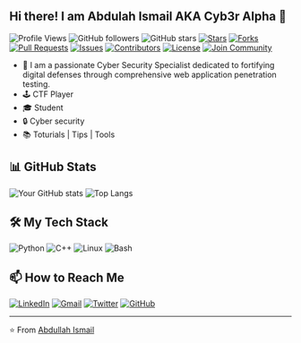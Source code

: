 ## Hi there! I am Abdulah Ismail AKA Cyb3r Alpha 👋

![Profile Views](https://komarev.com/ghpvc/?username=cyb3ralpha&color=red)
![GitHub followers](https://img.shields.io/github/followers/cyb3ralpha?label=Follow&style=social)
![GitHub stars](https://img.shields.io/github/stars/cyb3ralpha?style=social)
[![Stars](https://img.shields.io/github/stars/cyb3ralpha/cyb3ralpha?style=flat-square&logo=github)](https://github.com/cyb3ralpha/YourRepository/stargazers)
[![Forks](https://img.shields.io/github/forks/cyb3ralpha/cyb3ralpha?style=flat-square&logo=github)](https://github.com/cyb3ralpha/YourRepository/network)
[![Pull Requests](https://img.shields.io/github/issues-pr/cyb3ralpha/cyb3ralpha?style=flat-square&logo=github)](https://github.com/cyb3ralpha/pulls)
[![Issues](https://img.shields.io/github/issues/cyb3ralpha/cyb3ralpha?style=flat-square&logo=github)](https://github.com/cyb3ralpha/YourRepository/issues)
[![Contributors](https://img.shields.io/github/contributors/cyb3ralpha/cyb3ralpha?style=flat-square&logo=github)](https://github.com/cyb3ralpha/cy3ralpha/graphs/contributors)
[![License](https://img.shields.io/github/license/cyb3ralpha/cyb3ralpha?style=flat-square&logo=open-source-initiative)]()
[![Join Community](https://img.shields.io/badge/Join_Our_Community-blue?style=flat-square&logo=github)](https://whatsapp.com/channel/0029VawvPP0LNSa9ZfpFwN3J)

- 🌱 I am a passionate Cyber Security Specialist dedicated to fortifying digital defenses through comprehensive web application penetration testing.
- 🕹️ CTF Player
- 🎓 Student
- 🔒 Cyber security 
- 📚 Toturials | Tips | Tools

<!--## 🚀 Technologies I Use
![Python](https://img.shields.io/badge/Python-3670A0?style=for-the-badge&logo=python&logoColor=ffdd54)
![TensorFlow](https://img.shields.io/badge/TensorFlow-FF6F00?style=for-the-badge&logo=tensorflow&logoColor=white)
![Docker](https://img.shields.io/badge/Docker-2496ED?style=for-the-badge&logo=docker&logoColor=white)
-->
## 📊 GitHub Stats
![Your GitHub stats](https://github-readme-stats.vercel.app/api?username=cyb3ralpha&show_icons=true&theme=radical)
![Top Langs](https://github-readme-stats.vercel.app/api/top-langs/?username=cyb3ralpha&layout=compact&theme=radical)

<!-- ## 🚀 Top Projects
- [500-AI-ML-DL-CV-NLP-Projects](https://github.com/ashishpatel26/500-AI-Machine-learning-Deep-learning-Computer-vision-NLP-Projects-with-code): 500+ AI and ML projects with code.
- [LLM-Finetuning](https://github.com/ashishpatel26/LLM-Finetuning): Fine-tuning large language models with PEFT.
-->

## 🛠️ My Tech Stack
![Python](https://img.shields.io/badge/-Python-blue?style=flat-square&logo=python)
![C++](https://img.shields.io/badge/-C++-00599C?style=flat-square&logo=c%2B%2B)
![Linux](https://img.shields.io/badge/-Linux-red?style=flat-square&logo=linux&logoColor=white)
![Bash](https://img.shields.io/badge/-Bash_Scripting-lightgrey?style=flat-square&logo=gnu-bash)


## 📫 How to Reach Me

[![LinkedIn](https://img.shields.io/badge/LinkedIn-0077B5?style=for-the-badge&logo=linkedin&logoColor=white)](https://linkedin.com/in/abdullahismail)
[![Gmail](https://img.shields.io/badge/Gmail-D14836?style=for-the-badge&logo=gmail&logoColor=white)](mailto:ab5875176@gmail.com)
[![Twitter](https://img.shields.io/badge/Twitter-1DA1F2?style=for-the-badge&logo=twitter&logoColor=white)](https://twitter.com/cyb3ralpha)
[![GitHub](https://img.shields.io/badge/GitHub-100000?style=for-the-badge&logo=github&logoColor=white)](https://github.com/cyb3ralpha)

---
⭐️ From [Abdullah Ismail](https://github.com/cyb3ralpha)

<!-- - 👯 I’m looking to collaborate on ...
- 🤔 I’m looking for help with ...
- 💬 Ask me about ...
- 📫 How to reach me: ...
- 😄 Pronouns: ...
- ⚡ Fun fact: ...

-->
